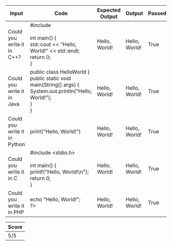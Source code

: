 | Input | Code | Expected Output | Output | Passed | Error |
| --- | --- | --- | --- | --- | --- |
| Could you write it in C++? | #include <iostream><br><br>int main() {<br>  std::cout << "Hello, World!" << std::endl;<br>  return 0;<br>} | Hello, World! | Hello, World! | True |  |
| Could you write it in Java | public class HelloWorld {<br>  public static void main(String[] args) {<br>    System.out.println("Hello, World!");<br>  }<br>} | Hello, World! | Hello, World! | True |  |
| Could you write it in Python | print("Hello, World!") | Hello, World! | Hello, World! | True |  |
| Could you write it in C | #include <stdio.h><br><br>int main() {<br>  printf("Hello, World!\n");<br>  return 0;<br>} | Hello, World! | Hello, World! | True |  |
| Could you write it in PHP | <?php<br>  echo "Hello, World!";<br>?> | Hello, World! | Hello, World! | True |  |


| Score |
| --- |
| 5/5 |
